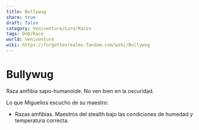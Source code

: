 ```yaml
---
title: Bullywug
share: true
draft: false
category: Veniventure/Lore/Races
tags: DnD/Race
world: Veniventure
wiki: https://forgottenrealms.fandom.com/wiki/Bullywug
---
```

# Bullywug

Raza amfibia sapo-humanoide. No ven bien en la oscuridad.

Lo que Miguelios escucho de su maestro:
- Razas amfibias. Maestros del stealth bajo las condiciones de humedad y temperatura correcta.
  
